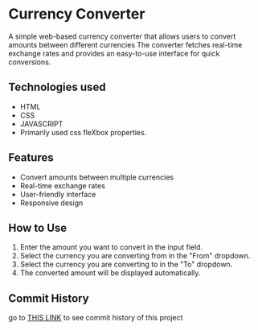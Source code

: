 
# Currency Converter

A simple web-based currency converter that allows users to convert amounts between different currencies
The converter fetches real-time exchange rates and provides an easy-to-use interface for quick conversions.

## Technologies used

- HTML
- CSS
- JAVASCRIPT
- Primarily used css fleXbox properties.

## Features

- Convert amounts between multiple currencies
- Real-time exchange rates
- User-friendly interface
- Responsive design

## How to Use

1. Enter the amount you want to convert in the input field.
2. Select the currency you are converting from in the "From" dropdown.
3. Select the currency you are converting to in the "To" dropdown.
4. The converted amount will be displayed automatically.

## Commit History

go to [THIS LINK](https://github.com/uday2005/assigments/tree/main/webdev) to see commit history of this project


